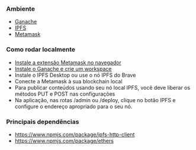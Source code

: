 ### Ambiente

* [Ganache](https://trufflesuite.com/ganache/)
* [IPFS](https://docs.ipfs.tech/install/ipfs-desktop/)
* [Metamask](https://metamask.io/download/)

### Como rodar localmente
- [Instale a extensão Metamask no navegador](https://metamask.io/download/)
- [Instale o Ganache e crie um workspace](https://trufflesuite.com/docs/ganache/quickstart/)
- Instale o IPFS Desktop ou use o nó IPFS do Brave
- Conecte a Metamask à sua blockchain local
- Para publicar conteúdos usando seu nó local IPFS, você deve liberar os métodos PUT e POST nas configurações
- Na aplicação, nas rotas /admin ou /deploy, clique no botão IPFS e configure o endereço apropriado para o seu nó.



### Principais dependências

* https://www.npmjs.com/package/ipfs-http-client
* https://www.npmjs.com/package/ethers

